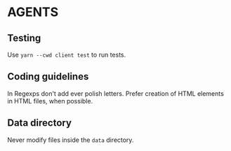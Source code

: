 # AGENTS

## Testing

Use `yarn --cwd client test` to run tests.

## Coding guidelines

In Regexps don't add ever polish letters.
Prefer creation of HTML elements in HTML files, when possible.

## Data directory

Never modify files inside the `data` directory.